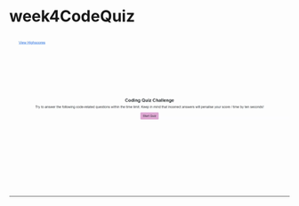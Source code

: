# week4CodeQuiz
![Code Quiz](https://github.com/h-mai/week4CodeQuiz/blob/main/assets/Code%20Quiz%20Challenge.gif)


